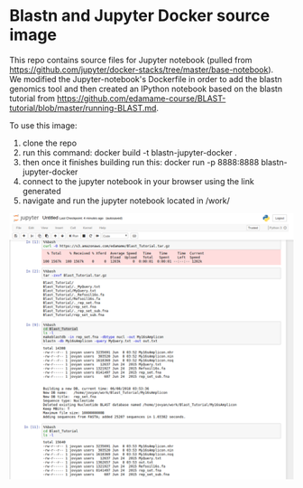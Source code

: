 # Blastn and Jupyter Docker source image

This repo contains source files for Jupyter notebook (pulled from https://github.com/jupyter/docker-stacks/tree/master/base-notebook).  
We modified the Jupyter-notebook's Dockerfile in order to add the blastn genomics tool and then created an IPython notebook based on the blastn tutorial from https://github.com/edamame-course/BLAST-tutorial/blob/master/running-BLAST.md. 

To use this image:
1) clone the repo
2) run this command: docker build -t blastn-jupyter-docker .
3) then once it finishes building run this: docker run -p 8888:8888 blastn-jupyter-docker
4) connect to the jupyter notebook in your browser using the link generated
5) navigate and run the jupyter notebook located in /work/

[![blastn-jupyter-notebook](/images/blast-jupyter-notebook.png)]()
